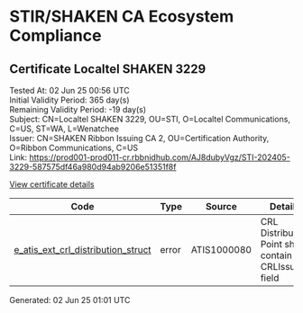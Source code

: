 # STIR/SHAKEN CA Ecosystem Compliance

## Certificate Localtel SHAKEN 3229

Tested At: 02 Jun 25 00:56 UTC\
Initial Validity Period: 365 day(s)\
Remaining Validity Period: -19 day(s)\
Subject: CN=Localtel SHAKEN 3229, OU=STI, O=Localtel Communications, C=US, ST=WA, L=Wenatchee\
Issuer: CN=SHAKEN Ribbon Issuing CA 2, OU=Certification Authority, O=Ribbon Communications, C=US\
Link: https://prod001-prod011-cr.rbbnidhub.com/AJ8dubyVgz/STI-202405-3229-587575df46a980d94ab9206e51351f8f

[View certificate details](https://x509.io/?cert=MIICyzCCAnGgAwIBAgIQWHV130apgNlKuSBuUTUfjzAKBggqhkjOPQQDAjB0MQswCQYDVQQGEwJVUzEeMBwGA1UEChMVUmliYm9uIENvbW11bmljYXRpb25zMSAwHgYDVQQLExdDZXJ0aWZpY2F0aW9uIEF1dGhvcml0eTEjMCEGA1UEAxMaU0hBS0VOIFJpYmJvbiBJc3N1aW5nIENBIDIwHhcNMjQwNTEzMjIwMjU3WhcNMjUwNTEzMjIwMjU2WjB9MRIwEAYDVQQHDAlXZW5hdGNoZWUxCzAJBgNVBAgMAldBMQswCQYDVQQGEwJVUzEgMB4GA1UECgwXTG9jYWx0ZWwgQ29tbXVuaWNhdGlvbnMxDDAKBgNVBAsMA1NUSTEdMBsGA1UEAwwUTG9jYWx0ZWwgU0hBS0VOIDMyMjkwWTATBgcqhkjOPQIBBggqhkjOPQMBBwNCAASkr4rW99qy0VRIaW7%2BWVH2iLNZIebdIygGfpPFOpQyOQbgjt%2F4j802GQmqh3YZnzOyxNVnLViAusyQgspEQcMBo4HbMIHYMAwGA1UdEwEB%2FwQCMAAwDgYDVR0PAQH%2FBAQDAgeAMB0GA1UdDgQWBBRwp3Uur0y4ZIGMrnO0FMObyI79pjAXBgNVHSAEEDAOMAwGCmCGSAGG%2FwkBAQQwRwYDVR0fBEAwPjA8oDqgOIY2aHR0cHM6Ly9hdXRoZW50aWNhdGUtYXBpLmljb25lY3Rpdi5jb20vZG93bmxvYWQvdjEvY3JsMB8GA1UdIwQYMBaAFIce5JdSq9iR8WRKCZ2mn0v3Y%2FdrMBYGCCsGAQUFBwEaBAowCKAGFgQzMjI5MAoGCCqGSM49BAMCA0gAMEUCIQDmMm7Np4r3PLjt4JCquIoxaFj04qXl8Akxi5BAslfOkgIgVclSpTBNqUws6zfabAS9wJDYPuF8K8i4F6cOpC8qGHI%3D)

| Code | Type | Source | Details |
|------|------|--------|---------|
| [e_atis_ext_crl_distribution_struct](../../ISSUES/e_atis_ext_crl_distribution_struct/README.md) | error | ATIS1000080 | CRL Distribution Point shall contain a CRLIssuer field |


Generated: 02 Jun 25 01:01 UTC